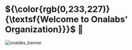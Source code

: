 # ${\color{rgb(0,233,227)}{\textsf{Welcome to Onalabs' Organization}}}\$ 🙌

![onalabs_banner](https://github.com/OnalabsInnoHub/.github-private/assets/83247762/afa40e5c-5c36-4920-bf42-27c5512dee9a)
